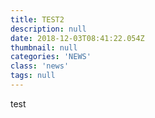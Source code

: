 ```yaml
---
title: TEST2
description: null
date: 2018-12-03T08:41:22.054Z
thumbnail: null
categories: 'NEWS'
class: 'news'
tags: null
---
```

test
